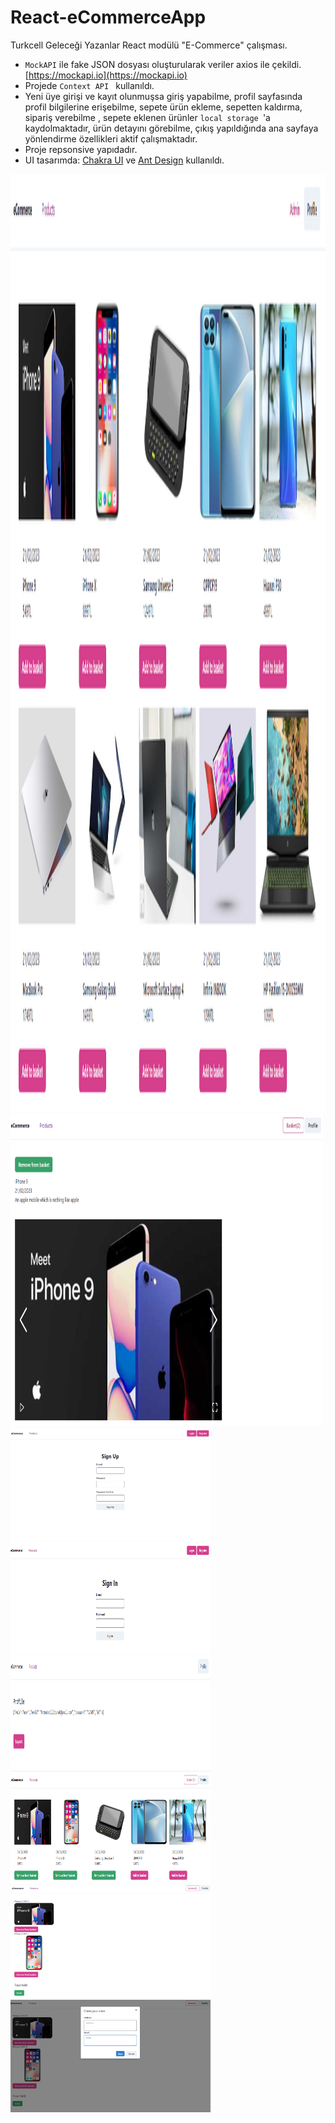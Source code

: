 # React-eCommerceApp
Turkcell Geleceği Yazanlar React modülü "E-Commerce" çalışması.



* ```MockAPI``` ile fake JSON dosyası oluşturularak veriler axios ile çekildi. [https://mockapi.io](https://mockapi.io)
* Projede ```Context API ``` kullanıldı.
* Yeni üye girişi ve kayıt olunmuşsa giriş yapabilme, profil sayfasında profil bilgilerine erişebilme, sepete ürün ekleme, sepetten kaldırma, sipariş verebilme , sepete eklenen ürünler ```local storage ```'a kaydolmaktadır, ürün detayını görebilme,  çıkış yapıldığında ana sayfaya yönlendirme özellikleri aktif çalışmaktadır. 
* Proje repsonsive yapıdadır. 
* UI tasarımda: [Chakra UI](https://chakra-ui.com/) ve [Ant Design](https://ant.design/) kullanıldı.



<img src="public/assets/Anasayfa_.PNG" alt="alt text" width="1500" height="1500">
<img src="public/assets/urundetayi.PNG" alt="alt text" width="500" height="500">
<img src="public/assets/KayıtEkranı.PNG" alt="alt text" width="320" height="180">
<img src="public/assets/loginEkrani.PNG" alt="alt text" width="320" height="180">
<img src="public/assets/profile.PNG" alt="alt text" width="320" height="180">
<img src="public/assets/sepet.PNG" alt="alt text" width="320" height="180">
<img src="public/assets/siparis.PNG" alt="alt text" width="320" height="180">
<img src="public/assets/siparis2.PNG" alt="alt text" width="320" height="180">